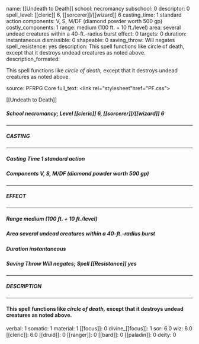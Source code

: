 name: [[Undeath to Death]]
school: necromancy
subschool: 0
descriptor: 0
spell_level: [[cleric]] 6, [[sorcerer]]/[[wizard]] 6
casting_time: 1 standard action
components: V, S, M/DF (diamond powder worth 500 gp)
costly_components: 1
range: medium (100 ft. + 10 ft./level)
area: several undead creatures within a 40-ft.-radius burst
effect: 0
targets: 0
duration: instantaneous
dismissible: 0
shapeable: 0
saving_throw: Will negates
spell_resistence: yes
description: This spell functions like circle of death, except that it destroys undead creatures as noted above.
description_formated: <p>This spell functions like <i>circle of</i> <i>death,</i> except that it destroys undead creatures as noted above.</p>
source: PFRPG Core
full_text: <link rel="stylesheet"href="PF.css"><div class="heading"><p class="alignleft">[[Undeath to Death]]</p><div style="clear: both;"></div></div><div><h5><b>School </b>necromancy; <b>Level </b>[[cleric]] 6, [[sorcerer]]/[[wizard]] 6</h5></div><hr/><div><h5><b>CASTING</b></h5></div><hr/><div><h5><b>Casting Time </b>1 standard action</h5><h5><b>Components </b>V, S, M/DF (diamond powder worth 500 gp)</h5></div><hr/><div><h5><b>EFFECT</b></h5></div><hr/><div><h5><b>Range </b>medium (100 ft. + 10 ft./level)</h5><h5><b>Area </b>several undead creatures within a 40-ft.-radius burst</h5><h5><b>Duration </b>instantaneous</h5><h5><b>Saving Throw </b>Will negates; <b>Spell [[Resistance]] </b>yes</h5></div><hr/><div><h5><b>DESCRIPTION</b></h5></div><hr/><div><h4><p>This spell functions like <i>circle of</i> <i>death,</i> except that it destroys undead creatures as noted above.</p></h4></div>
verbal: 1
somatic: 1
material: 1
[[focus]]: 0
divine_[[focus]]: 1
sor: 6.0
wiz: 6.0
[[cleric]]: 6.0
[[druid]]: 0
[[ranger]]: 0
[[bard]]: 0
[[paladin]]: 0
deity: 0
